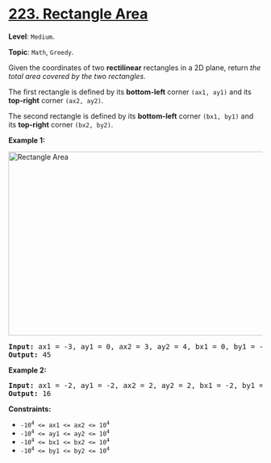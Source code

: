 # [223. Rectangle Area](https://leetcode.com/problems/rectangle-area/)

**Level**: `Medium`.

**Topic**: `Math`, `Greedy`.

Given the coordinates of two <strong>rectilinear</strong> rectangles in a 2D plane, return <em>the total area covered by the two rectangles</em>.

The first rectangle is defined by its <strong>bottom-left</strong> corner <code>(ax1, ay1)</code> and its <strong>top-right</strong> corner <code>(ax2, ay2)</code>.

The second rectangle is defined by its <strong>bottom-left</strong> corner <code>(bx1, by1)</code> and its <strong>top-right</strong> corner <code>(bx2, by2)</code>.

<strong>Example 1:</strong>

<img alt="Rectangle Area" src="https://assets.leetcode.com/uploads/2021/05/08/rectangle-plane.png" style="width: 700px; height: 365px;">

<pre><strong>Input:</strong> ax1 = -3, ay1 = 0, ax2 = 3, ay2 = 4, bx1 = 0, by1 = -1, bx2 = 9, by2 = 2
<strong>Output:</strong> 45
</pre>

<strong>Example 2:</strong>

<pre><strong>Input:</strong> ax1 = -2, ay1 = -2, ax2 = 2, ay2 = 2, bx1 = -2, by1 = -2, bx2 = 2, by2 = 2
<strong>Output:</strong> 16
</pre>

<strong>Constraints:</strong>

<ul>
 <li><code>-10<sup>4</sup> &lt;= ax1 &lt;= ax2 &lt;= 10<sup>4</sup></code></li>
 <li><code>-10<sup>4</sup> &lt;= ay1 &lt;= ay2 &lt;= 10<sup>4</sup></code></li>
 <li><code>-10<sup>4</sup> &lt;= bx1 &lt;= bx2 &lt;= 10<sup>4</sup></code></li>
 <li><code>-10<sup>4</sup> &lt;= by1 &lt;= by2 &lt;= 10<sup>4</sup></code></li>
</ul>
